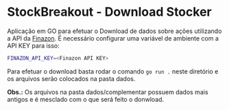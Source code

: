 # StockBreakout - Download Stocker

Aplicação em GO para efetuar o Download de dados sobre ações utilizando a API da [Finazon](https://finazon.io/).
É necessário configurar uma variável de ambiente com a API KEY para isso:

```bash
FINAZON_API_KEY=<Finazon API KEY>
```

Para efetuar o download basta rodar o comando ```go run .``` neste diretório e os arquivos serão colocados na pasta dados.

**Obs.:** Os arquivos na pasta dados/complementar possuem dados mais antigos e é mesclado com o que será feito o donwload.
